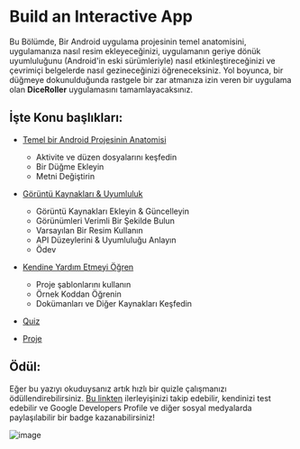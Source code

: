 # Build an Interactive App

Bu Bölümde, Bir Android uygulama projesinin temel anatomisini, uygulamanıza nasıl resim ekleyeceğinizi, uygulamanın geriye dönük uyumluluğunu (Android'in eski sürümleriyle) nasıl etkinleştireceğinizi ve çevrimiçi belgelerde nasıl gezineceğinizi öğreneceksiniz. Yol boyunca, bir düğmeye dokunulduğunda rastgele bir zar atmanıza izin veren bir uygulama olan **DiceRoller** uygulamasını tamamlayacaksınız.

## İşte Konu başlıkları:

 - [Temel bir Android Projesinin Anatomisi](https://github.com/serkanalc/Android-Kotlin-Fundamentals/tree/main/Part%2002%20-%20Build%20an%20interactive%20app/Dok%C3%BCman%201%20-%20Temel%20bir%20Android%20Projesinin%20Anatomisi)
    - Aktivite ve düzen dosyalarını keşfedin
    - Bir Düğme Ekleyin
    - Metni Değiştirin
 
 - [Görüntü Kaynakları & Uyumluluk](https://github.com/serkanalc/Android-Kotlin-Fundamentals/tree/main/Part%2002%20-%20Build%20an%20interactive%20app/Dok%C3%BCman%202%20-%20G%C3%B6r%C3%BCnt%C3%BC%20Kaynaklar%C4%B1%20%26%20Uyumluluk)
    - Görüntü Kaynakları Ekleyin & Güncelleyin
    - Görünümleri Verimli Bir Şekilde Bulun
    - Varsayılan Bir Resim Kullanın
    - API Düzeylerini & Uyumluluğu Anlayın
    - Ödev  

 - [Kendine Yardım Etmeyi Öğren](https://github.com/serkanalc/Android-Kotlin-Fundamentals/tree/main/Part%2002%20-%20Build%20an%20interactive%20app/Dok%C3%BCman%203%20-%20Kendine%20yard%C4%B1m%20etmeyi%20%C3%B6%C4%9Fren)
    - Proje şablonlarını kullanın
    - Örnek Koddan Öğrenin
    - Dokümanları ve Diğer Kaynakları Keşfedin
    
 - [Quiz](https://github.com/serkanalc/Android-Kotlin-Fundamentals/tree/main/Part%2002%20-%20Build%20an%20interactive%20app/Quiz)
 - [Proje](https://github.com/serkanalc/Android-Kotlin-Fundamentals/tree/main/Proje%20Dosyalar%C4%B1/Part%2002%20Proje%20)


## Ödül:

Eğer bu yazıyı okuduysanız artık hızlı bir quizle çalışmanızı ödüllendirebilirsiniz. [Bu linkten](https://developer.android.com/courses/quizzes/kotlin-fundamentals-two/kotlin-fundamentals-two?continue=https%3A%2F%2Fdeveloper.android.com%2Fcourses%2Fpathways%2Fkotlin-fundamentals-two%23quiz-%2Fcourses%2Fquizzes%2Fkotlin-fundamentals-two%2Fkotlin-fundamentals-two) ilerleyişinizi takip edebilir, kendinizi test edebilir ve Google Developers Profile ve diğer sosyal medyalarda paylaşılabilir bir badge kazanabilirsiniz!

![image](https://user-images.githubusercontent.com/70329389/140485415-628d6b86-82c3-4f42-ac1e-ce7d45734709.png)

 


